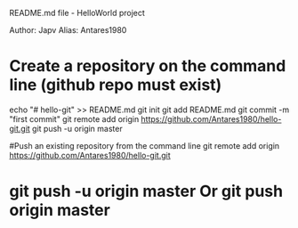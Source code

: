 README.md file - HelloWorld project

Author: Japv
Alias: Antares1980
# Create a repository on the command line (github repo must exist)
echo "# hello-git" >> README.md
git init
git add README.md
git commit -m "first commit"
git remote add origin https://github.com/Antares1980/hello-git.git
git push -u origin master

#Push an existing repository from the command line
git remote add origin https://github.com/Antares1980/hello-git.git

   git push -u origin master
      Or
   git push origin master
==================================================================

